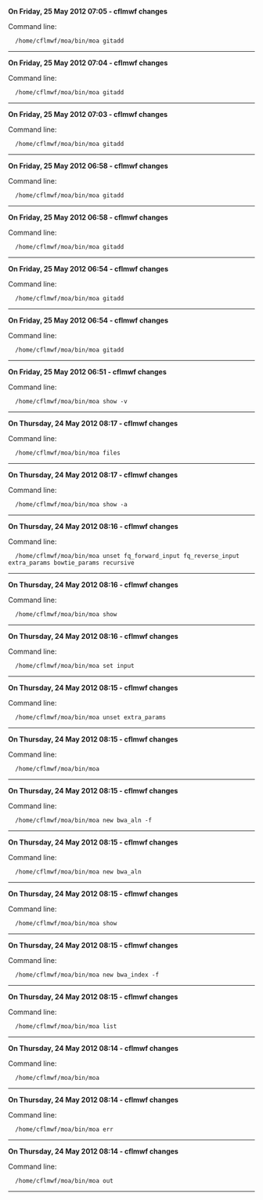 **On Friday, 25 May 2012 07:05 - cflmwf changes**

Command line:
    
      /home/cflmwf/moa/bin/moa gitadd
-----
**On Friday, 25 May 2012 07:04 - cflmwf changes**

Command line:
    
      /home/cflmwf/moa/bin/moa gitadd
-----
**On Friday, 25 May 2012 07:03 - cflmwf changes**

Command line:
    
      /home/cflmwf/moa/bin/moa gitadd
-----
**On Friday, 25 May 2012 06:58 - cflmwf changes**

Command line:
    
      /home/cflmwf/moa/bin/moa gitadd
-----
**On Friday, 25 May 2012 06:58 - cflmwf changes**

Command line:
    
      /home/cflmwf/moa/bin/moa gitadd
-----
**On Friday, 25 May 2012 06:54 - cflmwf changes**

Command line:
    
      /home/cflmwf/moa/bin/moa gitadd
-----
**On Friday, 25 May 2012 06:54 - cflmwf changes**

Command line:
    
      /home/cflmwf/moa/bin/moa gitadd
-----
**On Friday, 25 May 2012 06:51 - cflmwf changes**

Command line:
    
      /home/cflmwf/moa/bin/moa show -v
-----
**On Thursday, 24 May 2012 08:17 - cflmwf changes**

Command line:
    
      /home/cflmwf/moa/bin/moa files
-----
**On Thursday, 24 May 2012 08:17 - cflmwf changes**

Command line:
    
      /home/cflmwf/moa/bin/moa show -a
-----
**On Thursday, 24 May 2012 08:16 - cflmwf changes**

Command line:
    
      /home/cflmwf/moa/bin/moa unset fq_forward_input fq_reverse_input extra_params bowtie_params recursive
-----
**On Thursday, 24 May 2012 08:16 - cflmwf changes**

Command line:
    
      /home/cflmwf/moa/bin/moa show
-----
**On Thursday, 24 May 2012 08:16 - cflmwf changes**

Command line:
    
      /home/cflmwf/moa/bin/moa set input
-----
**On Thursday, 24 May 2012 08:15 - cflmwf changes**

Command line:
    
      /home/cflmwf/moa/bin/moa unset extra_params
-----
**On Thursday, 24 May 2012 08:15 - cflmwf changes**

Command line:
    
      /home/cflmwf/moa/bin/moa
-----
**On Thursday, 24 May 2012 08:15 - cflmwf changes**

Command line:
    
      /home/cflmwf/moa/bin/moa new bwa_aln -f
-----
**On Thursday, 24 May 2012 08:15 - cflmwf changes**

Command line:
    
      /home/cflmwf/moa/bin/moa new bwa_aln
-----
**On Thursday, 24 May 2012 08:15 - cflmwf changes**

Command line:
    
      /home/cflmwf/moa/bin/moa show
-----
**On Thursday, 24 May 2012 08:15 - cflmwf changes**

Command line:
    
      /home/cflmwf/moa/bin/moa new bwa_index -f
-----
**On Thursday, 24 May 2012 08:15 - cflmwf changes**

Command line:
    
      /home/cflmwf/moa/bin/moa list
-----
**On Thursday, 24 May 2012 08:14 - cflmwf changes**

Command line:
    
      /home/cflmwf/moa/bin/moa
-----
**On Thursday, 24 May 2012 08:14 - cflmwf changes**

Command line:
    
      /home/cflmwf/moa/bin/moa err
-----
**On Thursday, 24 May 2012 08:14 - cflmwf changes**

Command line:
    
      /home/cflmwf/moa/bin/moa out
-----
